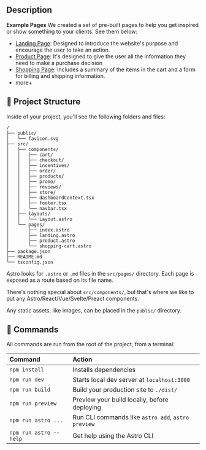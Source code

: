 ## Description

**Example Pages**
We created a set of pre-built pages to help you get inspired or show something to your clients. See them below:
- [Landing Page](https://demos.creative-tim.com/astro-ecommerce/landing/): Designed to introduce the website's purpose and encourage the user to take an action.
- [Product Page](https://demos.creative-tim.com/astro-ecommerce/product/): It's designed to give the user all the information they need to make a purchase decision
- [Shopping Page](https://demos.creative-tim.com/astro-ecommerce/shopping-cart/): Includes a summary of the items in the cart and a form for billing and shipping information.
- more+

## 🚀 Project Structure

Inside of your project, you'll see the following folders and files:

```
/
├── public/
│   └── favicon.svg
├── src/
│   ├── components/
│   │   ├── cart/
│   │   ├── checkout/
│   │   ├── incentives/
│   │   ├── order/
│   │   ├── products/
│   │   ├── promo/
│   │   ├── reviews/
│   │   ├── store/
│   │   ├── dashboardContext.tsx
│   │   ├── footer.tsx
│   │   └── navbar.tsx
│   ├── layouts/
│   │   └── Layout.astro
│   └── pages/
│       ├── index.astro
│       ├── landing.astro
│       ├── product.astro
│       └── shopping-cart.astro
├── package.json
├── README.md
└── tsconfig.json
```

Astro looks for `.astro` or `.md` files in the `src/pages/` directory. Each page is exposed as a route based on its file name.

There's nothing special about `src/components/`, but that's where we like to put any Astro/React/Vue/Svelte/Preact components.

Any static assets, like images, can be placed in the `public/` directory.

## 🧞 Commands

All commands are run from the root of the project, from a terminal:

| Command                | Action                                             |
| :--------------------- | :------------------------------------------------- |
| `npm install`          | Installs dependencies                              |
| `npm run dev`          | Starts local dev server at `localhost:3000`        |
| `npm run build`        | Build your production site to `./dist/`            |
| `npm run preview`      | Preview your build locally, before deploying       |
| `npm run astro ...`    | Run CLI commands like `astro add`, `astro preview` |
| `npm run astro --help` | Get help using the Astro CLI                       |
